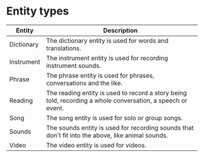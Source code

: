 # Entity types


Entity      | Description
----------  | -------
Dictionary  | The dictionary entity is used for words and translations.
Instrument  | The instrument entity is used for recording instrument sounds.
Phrase      | The phrase entity is used for phrases, conversations and the like.
Reading     | The reading entity is used to record a story being told, recording a whole conversation, a speech or event.
Song        | The song entity is used for solo or group songs.
Sounds      | The sounds entity is used for recording sounds that don't fit into the above, like animal sounds.
Video       | The video entity is used for videos.